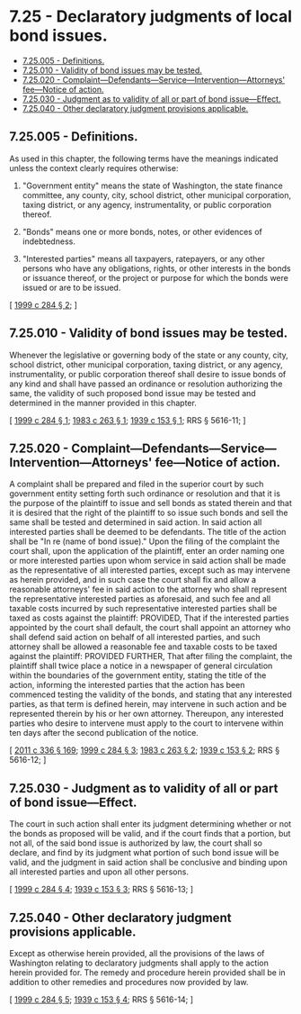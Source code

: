 # 7.25 - Declaratory judgments of local bond issues.
* [7.25.005 - Definitions.](#725005---definitions)
* [7.25.010 - Validity of bond issues may be tested.](#725010---validity-of-bond-issues-may-be-tested)
* [7.25.020 - Complaint—Defendants—Service—Intervention—Attorneys' fee—Notice of action.](#725020---complaintdefendantsserviceinterventionattorneys-feenotice-of-action)
* [7.25.030 - Judgment as to validity of all or part of bond issue—Effect.](#725030---judgment-as-to-validity-of-all-or-part-of-bond-issueeffect)
* [7.25.040 - Other declaratory judgment provisions applicable.](#725040---other-declaratory-judgment-provisions-applicable)
## 7.25.005 - Definitions.
As used in this chapter, the following terms have the meanings indicated unless the context clearly requires otherwise:

1. "Government entity" means the state of Washington, the state finance committee, any county, city, school district, other municipal corporation, taxing district, or any agency, instrumentality, or public corporation thereof.

2. "Bonds" means one or more bonds, notes, or other evidences of indebtedness.

3. "Interested parties" means all taxpayers, ratepayers, or any other persons who have any obligations, rights, or other interests in the bonds or issuance thereof, or the project or purpose for which the bonds were issued or are to be issued.

\[ [1999 c 284 § 2](http://lawfilesext.leg.wa.gov/biennium/1999-00/Pdf/Bills/Session%20Laws/Senate/5728-S.SL.pdf?cite=1999%20c%20284%20§%202); \]

## 7.25.010 - Validity of bond issues may be tested.
Whenever the legislative or governing body of the state or any county, city, school district, other municipal corporation, taxing district, or any agency, instrumentality, or public corporation thereof shall desire to issue bonds of any kind and shall have passed an ordinance or resolution authorizing the same, the validity of such proposed bond issue may be tested and determined in the manner provided in this chapter.

\[ [1999 c 284 § 1](http://lawfilesext.leg.wa.gov/biennium/1999-00/Pdf/Bills/Session%20Laws/Senate/5728-S.SL.pdf?cite=1999%20c%20284%20§%201); [1983 c 263 § 1](http://leg.wa.gov/CodeReviser/documents/sessionlaw/1983c263.pdf?cite=1983%20c%20263%20§%201); [1939 c 153 § 1](http://leg.wa.gov/CodeReviser/documents/sessionlaw/1939c153.pdf?cite=1939%20c%20153%20§%201); RRS § 5616-11; \]

## 7.25.020 - Complaint—Defendants—Service—Intervention—Attorneys' fee—Notice of action.
A complaint shall be prepared and filed in the superior court by such government entity setting forth such ordinance or resolution and that it is the purpose of the plaintiff to issue and sell bonds as stated therein and that it is desired that the right of the plaintiff to so issue such bonds and sell the same shall be tested and determined in said action. In said action all interested parties shall be deemed to be defendants. The title of the action shall be "In re (name of bond issue)." Upon the filing of the complaint the court shall, upon the application of the plaintiff, enter an order naming one or more interested parties upon whom service in said action shall be made as the representative of all interested parties, except such as may intervene as herein provided, and in such case the court shall fix and allow a reasonable attorneys' fee in said action to the attorney who shall represent the representative interested parties as aforesaid, and such fee and all taxable costs incurred by such representative interested parties shall be taxed as costs against the plaintiff: PROVIDED, That if the interested parties appointed by the court shall default, the court shall appoint an attorney who shall defend said action on behalf of all interested parties, and such attorney shall be allowed a reasonable fee and taxable costs to be taxed against the plaintiff: PROVIDED FURTHER, That after filing the complaint, the plaintiff shall twice place a notice in a newspaper of general circulation within the boundaries of the government entity, stating the title of the action, informing the interested parties that the action has been commenced testing the validity of the bonds, and stating that any interested parties, as that term is defined herein, may intervene in such action and be represented therein by his or her own attorney. Thereupon, any interested parties who desire to intervene must apply to the court to intervene within ten days after the second publication of the notice.

\[ [2011 c 336 § 169](http://lawfilesext.leg.wa.gov/biennium/2011-12/Pdf/Bills/Session%20Laws/Senate/5045.SL.pdf?cite=2011%20c%20336%20§%20169); [1999 c 284 § 3](http://lawfilesext.leg.wa.gov/biennium/1999-00/Pdf/Bills/Session%20Laws/Senate/5728-S.SL.pdf?cite=1999%20c%20284%20§%203); [1983 c 263 § 2](http://leg.wa.gov/CodeReviser/documents/sessionlaw/1983c263.pdf?cite=1983%20c%20263%20§%202); [1939 c 153 § 2](http://leg.wa.gov/CodeReviser/documents/sessionlaw/1939c153.pdf?cite=1939%20c%20153%20§%202); RRS § 5616-12; \]

## 7.25.030 - Judgment as to validity of all or part of bond issue—Effect.
The court in such action shall enter its judgment determining whether or not the bonds as proposed will be valid, and if the court finds that a portion, but not all, of the said bond issue is authorized by law, the court shall so declare, and find by its judgment what portion of such bond issue will be valid, and the judgment in said action shall be conclusive and binding upon all interested parties and upon all other persons.

\[ [1999 c 284 § 4](http://lawfilesext.leg.wa.gov/biennium/1999-00/Pdf/Bills/Session%20Laws/Senate/5728-S.SL.pdf?cite=1999%20c%20284%20§%204); [1939 c 153 § 3](http://leg.wa.gov/CodeReviser/documents/sessionlaw/1939c153.pdf?cite=1939%20c%20153%20§%203); RRS § 5616-13; \]

## 7.25.040 - Other declaratory judgment provisions applicable.
Except as otherwise herein provided, all the provisions of the laws of Washington relating to declaratory judgments shall apply to the action herein provided for. The remedy and procedure herein provided shall be in addition to other remedies and procedures now provided by law.

\[ [1999 c 284 § 5](http://lawfilesext.leg.wa.gov/biennium/1999-00/Pdf/Bills/Session%20Laws/Senate/5728-S.SL.pdf?cite=1999%20c%20284%20§%205); [1939 c 153 § 4](http://leg.wa.gov/CodeReviser/documents/sessionlaw/1939c153.pdf?cite=1939%20c%20153%20§%204); RRS § 5616-14; \]

